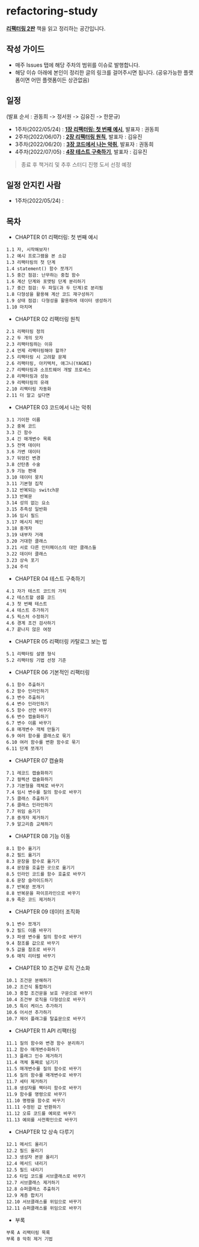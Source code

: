 # refactoring-study

[**리팩터링 2판**](http://www.yes24.com/Product/Goods/89649360) 책을 읽고 정리하는 공간입니다.

## 작성 가이드
* 매주 Issues 탭에 해당 주차의 범위를 이슈로 발행합니다.
* 해당 이슈 아래에 본인이 정리한 글의 링크를 걸어주시면 됩니다. (공유가능한 플랫폼이면 어떤 플랫폼이든 상관없음)

## 일정
(발표 순서 : 권동희 -> 정서원 -> 김유진 -> 한문규)
* 1주차(2022/05/24) : [**1장 리팩터링: 첫 번째 예시**](https://github.com/hmg0616/refactoring-study/issues/1), 발표자 : 권동희
* 2주차(2022/06/07) : [**2장 리팩터링 원칙**](https://github.com/hmg0616/refactoring-study/issues/2), 발표자 : 김유진
* 3주차(2022/06/20) : [**3장 코드에서 나는 악취**](https://github.com/hmg0616/refactoring-study/issues/3), 발표자 : 권동희
* 4주차(2022/07/05) : [**4장 테스트 구축하기**](https://github.com/hmg0616/refactoring-study/issues/4), 발표자 : 김유진

> 종료 후 책거리 및 추후 스터디 진행 도서 선정 예정

## 일정 안지킨 사람
* 1주차(2022/05/24) : 

## 목차
* CHAPTER 01 리팩터링: 첫 번째 예시
```
1.1 자, 시작해보자!
1.2 예시 프로그램을 본 소감
1.3 리팩터링의 첫 단계
1.4 statement() 함수 쪼개기
1.5 중간 점검: 난무하는 중첩 함수
1.6 계산 단계와 포맷팅 단계 분리하기
1.7 중간 점검: 두 파일(과 두 단계)로 분리됨
1.8 다형성을 활용해 계산 코드 재구성하기
1.9 상태 점검: 다형성을 활용하여 데이터 생성하기
1.10 마치며
```

* CHAPTER 02 리팩터링 원칙
```
2.1 리팩터링 정의
2.2 두 개의 모자
2.3 리팩터링하는 이유
2.4 언제 리팩터링해야 할까?
2.5 리팩터링 시 고려할 문제
2.6 리팩터링, 아키텍처, 애그니(YAGNI)
2.7 리팩터링과 소프트웨어 개발 프로세스
2.8 리팩터링과 성능
2.9 리팩터링의 유래
2.10 리팩터링 자동화
2.11 더 알고 싶다면
```

* CHAPTER 03 코드에서 나는 악취
```
3.1 기이한 이름
3.2 중복 코드
3.3 긴 함수
3.4 긴 매개변수 목록
3.5 전역 데이터
3.6 가변 데이터
3.7 뒤엉킨 변경
3.8 산탄총 수술
3.9 기능 편애
3.10 데이터 뭉치
3.11 기본형 집착
3.12 반복되는 switch문
3.13 반복문
3.14 성의 없는 요소
3.15 추측성 일반화
3.16 임시 필드
3.17 메시지 체인
3.18 중개자
3.19 내부자 거래
3.20 거대한 클래스
3.21 서로 다른 인터페이스의 대안 클래스들
3.22 데이터 클래스
3.23 상속 포기
3.24 주석
```

* CHAPTER 04 테스트 구축하기
```
4.1 자가 테스트 코드의 가치
4.2 테스트할 샘플 코드
4.3 첫 번째 테스트
4.4 테스트 추가하기
4.5 픽스처 수정하기
4.6 경계 조건 검사하기
4.7 끝나지 않은 여정
```

* CHAPTER 05 리팩터링 카탈로그 보는 법
```
5.1 리팩터링 설명 형식
5.2 리팩터링 기법 선정 기준
```

* CHAPTER 06 기본적인 리팩터링
```
6.1 함수 추출하기
6.2 함수 인라인하기
6.3 변수 추출하기
6.4 변수 인라인하기
6.5 함수 선언 바꾸기
6.6 변수 캡슐화하기
6.7 변수 이름 바꾸기
6.8 매개변수 객체 만들기
6.9 여러 함수를 클래스로 묶기
6.10 여러 함수를 변환 함수로 묶기
6.11 단계 쪼개기
```

* CHAPTER 07 캡슐화
```
7.1 레코드 캡슐화하기
7.2 컬렉션 캡슐화하기
7.3 기본형을 객체로 바꾸기
7.4 임시 변수를 질의 함수로 바꾸기
7.5 클래스 추출하기
7.6 클래스 인라인하기
7.7 위임 숨기기
7.8 중개자 제거하기
7.9 알고리즘 교체하기
```

* CHAPTER 08 기능 이동
```
8.1 함수 옮기기
8.2 필드 옮기기
8.3 문장을 함수로 옮기기
8.4 문장을 호출한 곳으로 옮기기
8.5 인라인 코드를 함수 호출로 바꾸기
8.6 문장 슬라이드하기
8.7 반복문 쪼개기
8.8 반복문을 파이프라인으로 바꾸기
8.9 죽은 코드 제거하기
```

* CHAPTER 09 데이터 조직화
```
9.1 변수 쪼개기
9.2 필드 이름 바꾸기
9.3 파생 변수를 질의 함수로 바꾸기
9.4 참조를 값으로 바꾸기
9.5 값을 참조로 바꾸기
9.6 매직 리터럴 바꾸기
```

* CHAPTER 10 조건부 로직 간소화
```
10.1 조건문 분해하기
10.2 조건식 통합하기
10.3 중첩 조건문을 보호 구문으로 바꾸기
10.4 조건부 로직을 다형성으로 바꾸기
10.5 특이 케이스 추가하기
10.6 어서션 추가하기
10.7 제어 플래그를 탈출문으로 바꾸기
```

* CHAPTER 11 API 리팩터링
```
11.1 질의 함수와 변경 함수 분리하기
11.2 함수 매개변수화하기
11.3 플래그 인수 제거하기
11.4 객체 통째로 넘기기
11.5 매개변수를 질의 함수로 바꾸기
11.6 질의 함수를 매개변수로 바꾸기
11.7 세터 제거하기
11.8 생성자를 팩터리 함수로 바꾸기
11.9 함수를 명령으로 바꾸기
11.10 명령을 함수로 바꾸기
11.11 수정된 값 반환하기
11.12 오류 코드를 예외로 바꾸기
11.13 예외를 사전확인으로 바꾸기
```

* CHAPTER 12 상속 다루기
```
12.1 메서드 올리기
12.2 필드 올리기
12.3 생성자 본문 올리기
12.4 메서드 내리기
12.5 필드 내리기
12.6 타입 코드를 서브클래스로 바꾸기
12.7 서브클래스 제거하기
12.8 슈퍼클래스 추출하기
12.9 계층 합치기
12.10 서브클래스를 위임으로 바꾸기
12.11 슈퍼클래스를 위임으로 바꾸기
```

* 부록
```
부록 A 리팩터링 목록
부록 B 악취 제거 기법
```
